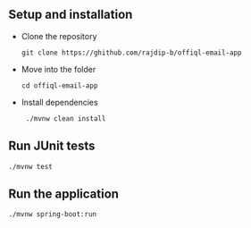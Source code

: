 ## Setup and installation

- Clone the repository
    ```
    git clone https://ghithub.com/rajdip-b/offiql-email-app
    ```
- Move into the folder
    ```
    cd offiql-email-app
    ```
- Install dependencies
   ```
    ./mvnw clean install
    ```
  
## Run JUnit tests
```
./mvnw test
```

## Run the application
```
./mvnw spring-boot:run
```